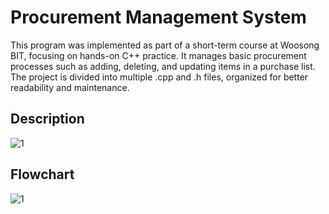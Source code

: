# Procurement Management System
This program was implemented as part of a short-term course at Woosong BIT, focusing on hands-on C++ practice. It manages basic procurement processes such as adding, deleting, and updating items in a purchase list. The project is divided into multiple .cpp and .h files, organized for better readability and maintenance.

## Description
![1](https://github.com/user-attachments/assets/f1ef0eb0-143e-4133-972f-4829c4cd92b4)

## Flowchart
![1](https://github.com/user-attachments/assets/24046f9d-ae18-48ee-a67a-51970bfd126d)
